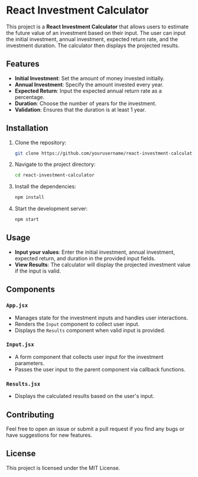 # React Investment Calculator

This project is a **React Investment Calculator** that allows users to estimate the future value of an investment based on their input. The user can input the initial investment, annual investment, expected return rate, and the investment duration. The calculator then displays the projected results.

## Features

- **Initial Investment**: Set the amount of money invested initially.
- **Annual Investment**: Specify the amount invested every year.
- **Expected Return**: Input the expected annual return rate as a percentage.
- **Duration**: Choose the number of years for the investment.
- **Validation**: Ensures that the duration is at least 1 year.

## Installation

1. Clone the repository:

    ```bash
    git clone https://github.com/yourusername/react-investment-calculator.git
    ```

2. Navigate to the project directory:

    ```bash
    cd react-investment-calculator
    ```

3. Install the dependencies:

    ```bash
    npm install
    ```

4. Start the development server:

    ```bash
    npm start
    ```

## Usage

- **Input your values**: Enter the initial investment, annual investment, expected return, and duration in the provided input fields.
- **View Results**: The calculator will display the projected investment value if the input is valid.

## Components

### `App.jsx`

- Manages state for the investment inputs and handles user interactions.
- Renders the `Input` component to collect user input.
- Displays the `Results` component when valid input is provided.

### `Input.jsx`

- A form component that collects user input for the investment parameters.
- Passes the user input to the parent component via callback functions.

### `Results.jsx`

- Displays the calculated results based on the user's input.

## Contributing

Feel free to open an issue or submit a pull request if you find any bugs or have suggestions for new features.

## License

This project is licensed under the MIT License.
